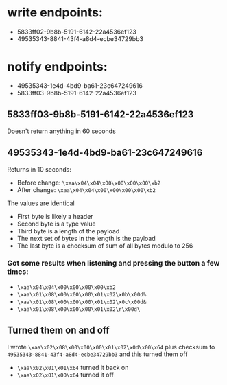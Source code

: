 # write endpoints:

- 5833ff02-9b8b-5191-6142-22a4536ef123
- 49535343-8841-43f4-a8d4-ecbe34729bb3

# notify endpoints:

- 49535343-1e4d-4bd9-ba61-23c647249616
- 5833ff03-9b8b-5191-6142-22a4536ef123

## 5833ff03-9b8b-5191-6142-22a4536ef123

Doesn't return anything in 60 seconds

## 49535343-1e4d-4bd9-ba61-23c647249616

Returns in 10 seconds:

- Before change: `\xaa\x04\x04\x00\x00\x00\x00\xb2`
- After change: `\xaa\x04\x04\x00\x00\x00\x00\xb2`

The values are identical

- First byte is likely a header
- Second byte is a type value
- Third byte is a length of the payload
- The next set of bytes in the length is the payload
- The last byte is a checksum of sum of all bytes modulo to 256

### Got some results when listening and pressing the button a few times:

- `\xaa\x04\x04\x00\x00\x00\x00\xb2`
- `\xaa\x01\x08\x00\x00\x00\x01\x02\x0b\x00d%`
- `\xaa\x01\x08\x00\x00\x00\x01\x02\x0c\x00d&`
- `\xaa\x01\x08\x00\x00\x00\x01\x02\r\x00d\`

## Turned them on and off

I wrote `\xaa\x02\x08\x00\x00\x00\x01\x02\x0d\x00\x64` plus checksum to `49535343-8841-43f4-a8d4-ecbe34729bb3` and this turned them off

- `\xaa\x02\x01\x01\x64` turned it back on
- `\xaa\x02\x01\x00\x64` turned it off
